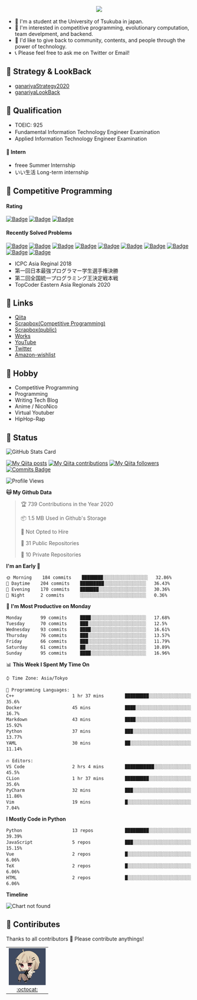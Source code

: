 <!-- 
```bash
$ docker run --rm ganariya/ganariya:ascii

  __ _  __ _ _ __   __ _ _ __(_)_   _  __ _
 / _` |/ _` | '_ \ / _` | '__| | | | |/ _` |
| (_| | (_| | | | | (_| | |  | | |_| | (_| |
 \__, |\__,_|_| |_|\__,_|_|  |_|\__, |\__,_|
 |___/                          |___/

``` -->

<div align="center">
  <img src="https://media1.tenor.com/images/231ed5e3ad49ebbfd3770031cc1b3f75/tenor.gif?itemid=7432079"/>
</div>

- 🏫 I'm a student at the University of Tsukuba in japan.
- 🌱 I'm interested in competitive programming, evolutionary computation, team develpment, and backend.
- 💖 I'd like to give back to community, contents, and people through the power of technology.
- 📞 Please feel free to ask me on Twitter or Email!

## 🐾 Strategy & LookBack

- [ganariyaStrategy2020](https://docs.google.com/presentation/d/1miXe07Y9XukI6bwbh8q4TjisLdw-n51e3prdmfTTCgY/edit)
- [ganariyaLookBack](https://drive.google.com/drive/folders/16P73HK-dLVChC2ivkYosRIY9bT6VXmaC?usp=sharing)

## 🐾 Qualification

- TOEIC: 925
- Fundamental Information Technology Engineer Examination　
- Applied Information Technology Engineer Examination

#### 🐾 Intern

- freee Summer Internship
- いい生活 Long-term internship


## 🐾 Competitive Programming

#### Rating

[![Badge](https://cp-logo.vercel.app/atcoder/ganariya2525)](https://atcoder.jp/users/ganariya2525) [![Badge](https://cp-logo.vercel.app/codeforces/ganariya)](https://codeforces.com/profile/ganariya) [![Badge](https://cp-logo.vercel.app/yukicoder/ganariya)](https://yukicoder.me/users/3037)

<!--START_SECTION:custom_action-->
#### Recently Solved Problems
[![Badge](https://img.shields.io/static/v1?label=ARC104B%20400&message=AC&color=brightgreen)](https://atcoder.jp/contests/arc104/submissions/17184325)
[![Badge](https://img.shields.io/static/v1?label=ARC104B%200&message=WA&color=yellow)](https://atcoder.jp/contests/arc104/submissions/17184317)
[![Badge](https://img.shields.io/static/v1?label=ARC104B%20400&message=AC&color=brightgreen)](https://atcoder.jp/contests/arc104/submissions/17184269)
[![Badge](https://img.shields.io/static/v1?label=ARC104A%20100&message=AC&color=brightgreen)](https://atcoder.jp/contests/arc104/submissions/17184245)
[![Badge](https://img.shields.io/static/v1?label=ARC104B%20400&message=AC&color=brightgreen)](https://atcoder.jp/contests/arc104/submissions/17160896)
[![Badge](https://img.shields.io/static/v1?label=ARC104A%20100&message=AC&color=brightgreen)](https://atcoder.jp/contests/arc104/submissions/17156656)
[![Badge](https://img.shields.io/static/v1?label=CHOKUDAI005A%2049654250&message=AC&color=brightgreen)](https://atcoder.jp/contests/chokudai005/submissions/17066125)
[![Badge](https://img.shields.io/static/v1?label=ABLE%20500&message=AC&color=brightgreen)](https://atcoder.jp/contests/abl/submissions/17060953)
[![Badge](https://img.shields.io/static/v1?label=ABLD%20400&message=AC&color=brightgreen)](https://atcoder.jp/contests/abl/submissions/17056210)
[![Badge](https://img.shields.io/static/v1?label=ABLD%200&message=RE&color=yellow)](https://atcoder.jp/contests/abl/submissions/17056201)

<!--END_SECTION:custom_action-->

- ICPC Asia Reginal 2018
- 第一回日本最強プログラマー学生選手権決勝
- 第二回全国統一プログラミング王決定戦本戦
- TopCoder Eastern Asia Regionals 2020


## 🐾 Links

- [Qiita](https://qiita.com/ganariya)
- [Scrapbox(Competitive Programming)](https://scrapbox.io/ganariya/)
- [Scrapbox(public)](https://scrapbox.io/ganariya-public/)
- [Works](https://ganariya.github.io/works/)
- [YouTube](https://www.youtube.com/channel/UCPTKMrRhOSf30v59Ktbpl1A)
- [Twitter](https://twitter.com/ganariya)
- [Amazon-wishlist](https://www.amazon.co.jp/hz/wishlist/ls/7297J1ZN3DSH)

## 🐾 Hobby

- Competitive Programming
- Programming
- Writing Tech Blog
- Anime / NicoNico
- Virtual Youtuber
- HipHop-Rap

## 🐾 Status

![GitHub Stats Card](https://github-readme-stats.vercel.app/api?username=Ganariya&count_private=true&show_icons=true&theme=dracula)


[![My Qiita posts](https://qiita-badge.apiapi.app/s/ganariya/posts.svg)](http://qiita.com/ganariya) 
[![My Qiita contributions](https://qiita-badge.apiapi.app/s/ganariya/contributions.svg)](http://qiita.com/ganariya) [![My Qiita followers](https://qiita-badge.apiapi.app/s/ganariya/followers.svg)](http://qiita.com/ganariya) [![Commits Badge](https://badges.pufler.dev/commits/monthly/Ganariya)](https://github.com/Ganariya)

<!--START_SECTION:waka-->
![Profile Views](http://img.shields.io/badge/Profile%20Views-107-blue)

**🐱 My Github Data** 

> 🏆 739 Contributions in the Year 2020
 > 
> 📦 1.5 MB Used in Github's Storage 
 > 
> 🚫 Not Opted to Hire
 > 
> 📜 31 Public Repositories
 > 
> 🔑 10 Private Repositories 

**I'm an Early 🐤** 

```text
🌞 Morning    184 commits    ████████░░░░░░░░░░░░░░░░░   32.86% 
🌆 Daytime    204 commits    █████████░░░░░░░░░░░░░░░░   36.43% 
🌃 Evening    170 commits    ███████░░░░░░░░░░░░░░░░░░   30.36% 
🌙 Night      2 commits      ░░░░░░░░░░░░░░░░░░░░░░░░░   0.36%

```
📅 **I'm Most Productive on Monday** 

```text
Monday       99 commits     ████░░░░░░░░░░░░░░░░░░░░░   17.68% 
Tuesday      70 commits     ███░░░░░░░░░░░░░░░░░░░░░░   12.5% 
Wednesday    93 commits     ████░░░░░░░░░░░░░░░░░░░░░   16.61% 
Thursday     76 commits     ███░░░░░░░░░░░░░░░░░░░░░░   13.57% 
Friday       66 commits     ███░░░░░░░░░░░░░░░░░░░░░░   11.79% 
Saturday     61 commits     ██░░░░░░░░░░░░░░░░░░░░░░░   10.89% 
Sunday       95 commits     ████░░░░░░░░░░░░░░░░░░░░░   16.96%

```


📊 **This Week I Spent My Time On** 

```text
⌚︎ Time Zone: Asia/Tokyo

💬 Programming Languages: 
C++                      1 hr 37 mins        █████████░░░░░░░░░░░░░░░░   35.6% 
Docker                   45 mins             ████░░░░░░░░░░░░░░░░░░░░░   16.7% 
Markdown                 43 mins             ████░░░░░░░░░░░░░░░░░░░░░   15.92% 
Python                   37 mins             ███░░░░░░░░░░░░░░░░░░░░░░   13.77% 
YAML                     30 mins             ██░░░░░░░░░░░░░░░░░░░░░░░   11.14%

🔥 Editors: 
VS Code                  2 hrs 4 mins        ███████████░░░░░░░░░░░░░░   45.5% 
CLion                    1 hr 37 mins        █████████░░░░░░░░░░░░░░░░   35.6% 
PyCharm                  32 mins             ███░░░░░░░░░░░░░░░░░░░░░░   11.86% 
Vim                      19 mins             █░░░░░░░░░░░░░░░░░░░░░░░░   7.04%

```

**I Mostly Code in Python** 

```text
Python                   13 repos            █████████░░░░░░░░░░░░░░░░   39.39% 
JavaScript               5 repos             ███░░░░░░░░░░░░░░░░░░░░░░   15.15% 
Vue                      2 repos             █░░░░░░░░░░░░░░░░░░░░░░░░   6.06% 
TeX                      2 repos             █░░░░░░░░░░░░░░░░░░░░░░░░   6.06% 
HTML                     2 repos             █░░░░░░░░░░░░░░░░░░░░░░░░   6.06%

```


**Timeline**

![Chart not found](https://github.com/Ganariya/Ganariya/blob/master/charts/bar_graph.png) 


<!--END_SECTION:waka-->

## 🐾 Contiributes

Thanks to all contributors 🎉
Please contribute anythings!

<table>
  <tr>
    <td align="center"><a href="https://github.com/Ganariya"><img src="https://github.com/Ganariya/Ganariya/blob/master/ganariya.png?raw=true" width="100px;" alt="ganariya"/><br /><a href="https://github.com/Ganariya" title="Code">:octocat: </a></a></td>
  </tr>
</table>








